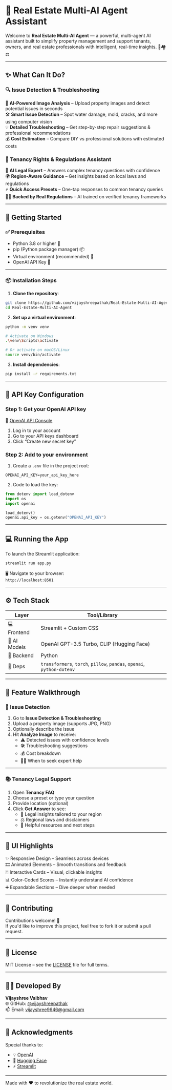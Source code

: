 # 🏡 Real Estate Multi-AI Agent Assistant

Welcome to **Real Estate Multi-AI Agent** — a powerful, multi-agent AI assistant built to simplify property management and support tenants, owners, and real estate professionals with intelligent, real-time insights. 🧠🏘️⚖️

---

## ✨ What Can It Do?

### 🔍 Issue Detection & Troubleshooting
📸 **AI-Powered Image Analysis** – Upload property images and detect potential issues in seconds  
🛠️ **Smart Issue Detection** – Spot water damage, mold, cracks, and more using computer vision  
💡 **Detailed Troubleshooting** – Get step-by-step repair suggestions & professional recommendations  
💰 **Cost Estimation** – Compare DIY vs professional solutions with estimated costs  

### 📜 Tenancy Rights & Regulations Assistant
🧾 **AI Legal Expert** – Answers complex tenancy questions with confidence  
🌍 **Region-Aware Guidance** – Get insights based on local laws and regulations  
⚡ **Quick Access Presets** – One-tap responses to common tenancy queries  
👩‍⚖️ **Backed by Real Regulations** – AI trained on verified tenancy frameworks

---

## 🚀 Getting Started

### ✅ Prerequisites
- Python 3.8 or higher 🐍
- pip (Python package manager) 📦
- Virtual environment (recommended) 🧪
- OpenAI API Key 🔐

---

### 📦 Installation Steps

1. **Clone the repository**:
```bash
git clone https://github.com/vijayshreepathak/Real-Estate-Multi-AI-Agent.git
cd Real-Estate-Multi-AI-Agent
```

2. **Set up a virtual environment**:
```bash
python -m venv venv

# Activate on Windows
.\venv\Scripts\activate

# Or activate on macOS/Linux
source venv/bin/activate
```

3. **Install dependencies**:
```bash
pip install -r requirements.txt
```

---

## 🔑 API Key Configuration

### Step 1: Get your OpenAI API key  
🔗 [OpenAI API Console](https://platform.openai.com/)

1. Log in to your account
2. Go to your API keys dashboard
3. Click “Create new secret key”

### Step 2: Add to your environment
1. Create a `.env` file in the project root:
```
OPENAI_API_KEY=your_api_key_here
```

2. Code to load the key:
```python
from dotenv import load_dotenv
import os
import openai

load_dotenv()
openai.api_key = os.getenv("OPENAI_API_KEY")
```

---

## 💻 Running the App

To launch the Streamlit application:

```bash
streamlit run app.py
```

🖥️ Navigate to your browser:  
`http://localhost:8501`

---

## ⚙️ Tech Stack

| Layer       | Tool/Library                              |
|-------------|--------------------------------------------|
| 💻 Frontend | Streamlit + Custom CSS                     |
| 🧠 AI Models| OpenAI GPT-3.5 Turbo, CLIP (Hugging Face) |
| 🐍 Backend  | Python                                     |
| 🧩 Deps     | `transformers`, `torch`, `pillow`, `pandas`, `openai`, `python-dotenv` |

---

## 📸 Feature Walkthrough

### 🔧 Issue Detection
1. Go to **Issue Detection & Troubleshooting**  
2. Upload a property image (supports JPG, PNG)  
3. Optionally describe the issue  
4. Hit **Analyze Image** to receive:
   - ⚠️ Detected issues with confidence levels
   - 🛠️ Troubleshooting suggestions
   - 💰 Cost breakdown
   - 🧑‍🔧 When to seek expert help

---

### 📚 Tenancy Legal Support
1. Open **Tenancy FAQ**  
2. Choose a preset or type your question  
3. Provide location (optional)  
4. Click **Get Answer** to see:
   - 🧾 Legal insights tailored to your region
   - ⚖️ Regional laws and disclaimers
   - 🔗 Helpful resources and next steps

---

## 🎨 UI Highlights

✨ Responsive Design – Seamless across devices  
🎞️ Animated Elements – Smooth transitions and feedback  
🃏 Interactive Cards – Visual, clickable insights  
📊 Color-Coded Scores – Instantly understand AI confidence  
➕ Expandable Sections – Dive deeper when needed

---

## 🤝 Contributing

Contributions welcome! 🙌  
If you'd like to improve this project, feel free to fork it or submit a pull request.

---

## 📝 License

MIT License – see the [LICENSE](LICENSE) file for full terms.

---

## 👩‍💻 Developed By

**Vijayshree Vaibhav**  
🌐 GitHub: [@vijayshreepathak](https://github.com/vijayshreepathak)  
📫 Email: vijayshree9646@gmail.com

---

## 🙏 Acknowledgments

Special thanks to:

- 💡 [OpenAI](https://openai.com/)
- 🤗 [Hugging Face](https://huggingface.co/)
- ⚡ [Streamlit](https://streamlit.io/)

---

Made with ❤️ to revolutionize the real estate world.
```
